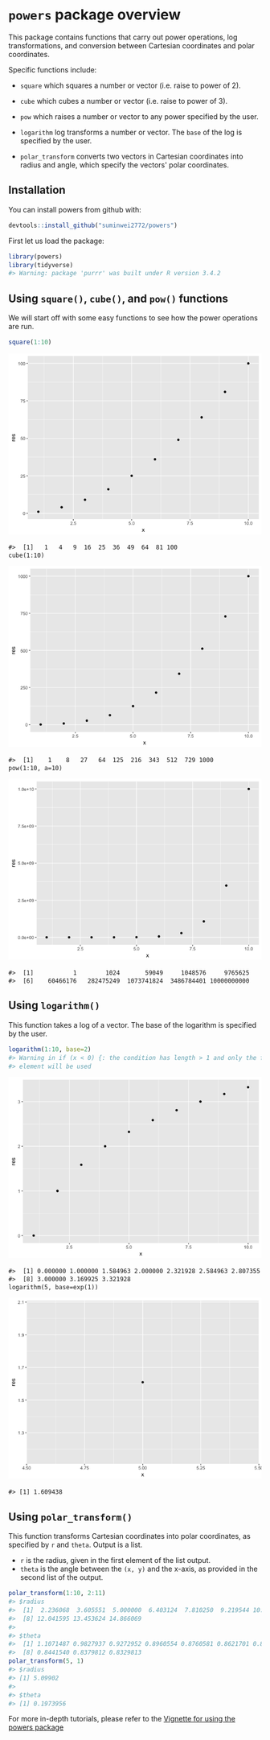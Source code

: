 
<!-- README.md is generated from README.Rmd. Please edit that file -->
`powers` package overview
=========================

This package contains functions that carry out power operations, log transformations, and conversion between Cartesian coordinates and polar coordinates.

Specific functions include:

-   `square` which squares a number or vector (i.e. raise to power of 2).

-   `cube` which cubes a number or vector (i.e. raise to power of 3).

-   `pow` which raises a number or vector to any power specified by the user.

-   `logarithm` log transforms a number or vector. The `base` of the log is specified by the user.

-   `polar_transform` converts two vectors in Cartesian coordinates into radius and angle, which specify the vectors' polar coordinates.

Installation
------------

You can install powers from github with:

``` r
devtools::install_github("suminwei2772/powers")
```

First let us load the package:

``` r
library(powers)
library(tidyverse)
#> Warning: package 'purrr' was built under R version 3.4.2
```

Using `square()`, `cube()`, and `pow()` functions
-------------------------------------------------

We will start off with some easy functions to see how the power operations are run.

``` r
square(1:10)
```

![](README-unnamed-chunk-3-1.png)

    #>  [1]   1   4   9  16  25  36  49  64  81 100
    cube(1:10)

![](README-unnamed-chunk-3-2.png)

    #>  [1]    1    8   27   64  125  216  343  512  729 1000
    pow(1:10, a=10)

![](README-unnamed-chunk-3-3.png)

    #>  [1]           1        1024       59049     1048576     9765625
    #>  [6]    60466176   282475249  1073741824  3486784401 10000000000

Using `logarithm()`
-------------------

This function takes a log of a vector. The base of the logarithm is specified by the user.

``` r
logarithm(1:10, base=2)
#> Warning in if (x < 0) {: the condition has length > 1 and only the first
#> element will be used
```

![](README-unnamed-chunk-4-1.png)

    #>  [1] 0.000000 1.000000 1.584963 2.000000 2.321928 2.584963 2.807355
    #>  [8] 3.000000 3.169925 3.321928
    logarithm(5, base=exp(1))

![](README-unnamed-chunk-4-2.png)

    #> [1] 1.609438

Using `polar_transform()`
-------------------------

This function transforms Cartesian coordinates into polar coordinates, as specified by `r` and `theta`. Output is a list.

-   `r` is the radius, given in the first element of the list output.
-   `theta` is the angle between the `(x, y)` and the x-axis, as provided in the second list of the output.

``` r
polar_transform(1:10, 2:11)
#> $radius
#>  [1]  2.236068  3.605551  5.000000  6.403124  7.810250  9.219544 10.630146
#>  [8] 12.041595 13.453624 14.866069
#> 
#> $theta
#>  [1] 1.1071487 0.9827937 0.9272952 0.8960554 0.8760581 0.8621701 0.8519663
#>  [8] 0.8441540 0.8379812 0.8329813
polar_transform(5, 1)
#> $radius
#> [1] 5.09902
#> 
#> $theta
#> [1] 0.1973956
```

For more in-depth tutorials, please refer to the [Vignette for using the powers package](https://htmlpreview.github.io/?https://github.com/suminwei2772/powers/blob/master/inst/doc/my_vignette.html)
